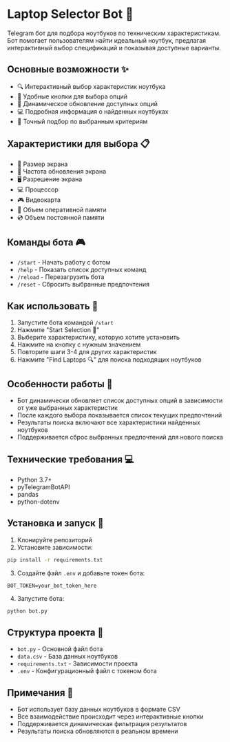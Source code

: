 # Laptop Selector Bot 🤖

Telegram бот для подбора ноутбуков по техническим характеристикам. Бот помогает пользователям найти идеальный ноутбук, предлагая интерактивный выбор спецификаций и показывая доступные варианты.

## Основные возможности ✨

- 🔍 Интерактивный выбор характеристик ноутбука
- 📱 Удобные кнопки для выбора опций
- 🔄 Динамическое обновление доступных опций
- 💻 Подробная информация о найденных ноутбуках
- 🎯 Точный подбор по выбранным критериям

## Характеристики для выбора 📋

- 📏 Размер экрана
- 🔄 Частота обновления экрана
- 🖥️ Разрешение экрана
- 💻 Процессор
- 🎮 Видеокарта
- 💾 Объем оперативной памяти
- 💿 Объем постоянной памяти

## Команды бота 🎮

- `/start` - Начать работу с ботом
- `/help` - Показать список доступных команд
- `/reload` - Перезагрузить бота
- `/reset` - Сбросить выбранные предпочтения

## Как использовать 📝

1. Запустите бота командой `/start`
2. Нажмите "Start Selection 🚀"
3. Выберите характеристику, которую хотите установить
4. Нажмите на кнопку с нужным значением
5. Повторите шаги 3-4 для других характеристик
6. Нажмите "Find Laptops 🔍" для поиска подходящих ноутбуков

## Особенности работы 🔧

- Бот динамически обновляет список доступных опций в зависимости от уже выбранных характеристик
- После каждого выбора показывается список текущих предпочтений
- Результаты поиска включают все характеристики найденных ноутбуков
- Поддерживается сброс выбранных предпочтений для нового поиска

## Технические требования 💻

- Python 3.7+
- pyTelegramBotAPI
- pandas
- python-dotenv

## Установка и запуск 🚀

1. Клонируйте репозиторий
2. Установите зависимости:
```bash
pip install -r requirements.txt
```
3. Создайте файл `.env` и добавьте токен бота:
```
BOT_TOKEN=your_bot_token_here
```
4. Запустите бота:
```bash
python bot.py
```

## Структура проекта 📁

- `bot.py` - Основной файл бота
- `data.csv` - База данных ноутбуков
- `requirements.txt` - Зависимости проекта
- `.env` - Конфигурационный файл с токеном бота

## Примечания 📌

- Бот использует базу данных ноутбуков в формате CSV
- Все взаимодействие происходит через интерактивные кнопки
- Поддерживается динамическая фильтрация результатов
- Результаты поиска обновляются в реальном времени 